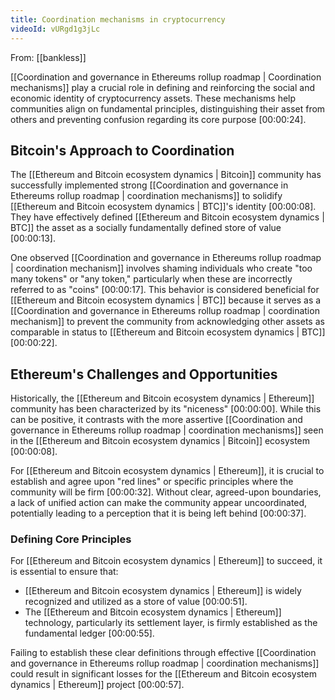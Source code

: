 ```yaml
---
title: Coordination mechanisms in cryptocurrency
videoId: vURgd1g3jLc
---
```


From: [[bankless]] <br/> 

[[Coordination and governance in Ethereums rollup roadmap | Coordination mechanisms]] play a crucial role in defining and reinforcing the social and economic identity of cryptocurrency assets. These mechanisms help communities align on fundamental principles, distinguishing their asset from others and preventing confusion regarding its core purpose <a class="yt-timestamp" data-t="00:00:24">[00:00:24]</a>.

## Bitcoin's Approach to Coordination

The [[Ethereum and Bitcoin ecosystem dynamics | Bitcoin]] community has successfully implemented strong [[Coordination and governance in Ethereums rollup roadmap | coordination mechanisms]] to solidify [[Ethereum and Bitcoin ecosystem dynamics | BTC]]'s identity <a class="yt-timestamp" data-t="00:00:08">[00:00:08]</a>. They have effectively defined [[Ethereum and Bitcoin ecosystem dynamics | BTC]] the asset as a socially fundamentally defined store of value <a class="yt-timestamp" data-t="00:00:13">[00:00:13]</a>.

One observed [[Coordination and governance in Ethereums rollup roadmap | coordination mechanism]] involves shaming individuals who create "too many tokens" or "any token," particularly when these are incorrectly referred to as "coins" <a class="yt-timestamp" data-t="00:00:17">[00:00:17]</a>. This behavior is considered beneficial for [[Ethereum and Bitcoin ecosystem dynamics | BTC]] because it serves as a [[Coordination and governance in Ethereums rollup roadmap | coordination mechanism]] to prevent the community from acknowledging other assets as comparable in status to [[Ethereum and Bitcoin ecosystem dynamics | BTC]] <a class="yt-timestamp" data-t="00:00:22">[00:00:22]</a>.

## Ethereum's Challenges and Opportunities

Historically, the [[Ethereum and Bitcoin ecosystem dynamics | Ethereum]] community has been characterized by its "niceness" <a class="yt-timestamp" data-t="00:00:00">[00:00:00]</a>. While this can be positive, it contrasts with the more assertive [[Coordination and governance in Ethereums rollup roadmap | coordination mechanisms]] seen in the [[Ethereum and Bitcoin ecosystem dynamics | Bitcoin]] ecosystem <a class="yt-timestamp" data-t="00:00:08">[00:00:08]</a>.

For [[Ethereum and Bitcoin ecosystem dynamics | Ethereum]], it is crucial to establish and agree upon "red lines" or specific principles where the community will be firm <a class="yt-timestamp" data-t="00:00:32">[00:00:32]</a>. Without clear, agreed-upon boundaries, a lack of unified action can make the community appear uncoordinated, potentially leading to a perception that it is being left behind <a class="yt-timestamp" data-t="00:00:37">[00:00:37]</a>.

### Defining Core Principles

For [[Ethereum and Bitcoin ecosystem dynamics | Ethereum]] to succeed, it is essential to ensure that:
*   [[Ethereum and Bitcoin ecosystem dynamics | Ethereum]] is widely recognized and utilized as a store of value <a class="yt-timestamp" data-t="00:00:51">[00:00:51]</a>.
*   The [[Ethereum and Bitcoin ecosystem dynamics | Ethereum]] technology, particularly its settlement layer, is firmly established as the fundamental ledger <a class="yt-timestamp" data-t="00:00:55">[00:00:55]</a>.

Failing to establish these clear definitions through effective [[Coordination and governance in Ethereums rollup roadmap | coordination mechanisms]] could result in significant losses for the [[Ethereum and Bitcoin ecosystem dynamics | Ethereum]] project <a class="yt-timestamp" data-t="00:00:57">[00:00:57]</a>.